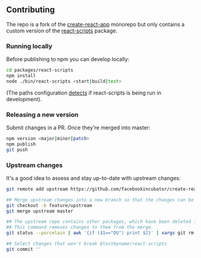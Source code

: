 ## Contributing

The repo is a fork of the [create-react-app](https://github.com/facebookincubator/create-react-app) monorepo but only contains  a custom version of the [react-scripts](https://www.npmjs.com/package/react-scripts) package.

### Running locally

Before publishing to npm you can develop locally:

```sh
cd packages/react-scripts
npm install
node ./bin/react-scripts <start|build|test>
```

(The paths configuration [detects](https://github.com/lostmyname-labs/react-scripts/blob/master/packages/react-scripts/config/paths.js#L79) if react-scripts is being run in development).

### Releasing a new version

Submit changes in a PR. Once they're merged into master:

```sh
npm version <major|minor|patch>
npm publish
git push
```

### Upstream changes

It's a good idea to assess and stay up-to-date with upstream changes:

```sh
git remote add upstream https://github.com/facebookincubator/create-react-app.git

## Merge upstream changes into a new branch so that the changes can be reviewed in a PR.
git checkout -b feature/upstream
git merge upstream master

## The upstream repo contains other packages, which have been deleted from this repo.
## This command removes changes to them from the merge.
git status --porcelain | awk '{if ($1=="DU") print $2}' | xargs git rm

## Select changes that won't break @lostmyname/react-scripts
git commit ''
```
